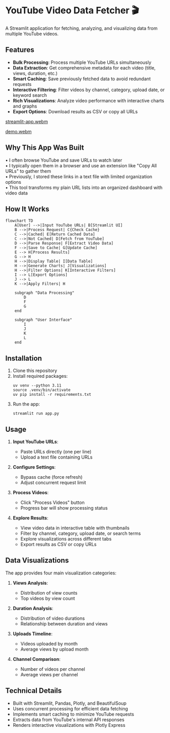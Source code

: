 # YouTube Video Data Fetcher 🎬

A Streamlit application for fetching, analyzing, and visualizing data from multiple YouTube videos.

## Features

- **Bulk Processing**: Process multiple YouTube URLs simultaneously
- **Data Extraction**: Get comprehensive metadata for each video (title, views, duration, etc.)
- **Smart Caching**: Save previously fetched data to avoid redundant requests
- **Interactive Filtering**: Filter videos by channel, category, upload date, or keyword search
- **Rich Visualizations**: Analyze video performance with interactive charts and graphs
- **Export Options**: Download results as CSV or copy all URLs

[streamlit-app.webm](https://github.com/user-attachments/assets/612229d0-45ec-4e36-ba9e-a0154a105e8a)

[demo.webm](https://github.com/user-attachments/assets/05f164c2-d73d-4d81-94df-b67c3b6dbbb7)

## Why This App Was Built

• I often browse YouTube and save URLs to watch later  
• I typically open them in a browser and use an extension like "Copy All URLs" to gather them  
• Previously, I stored these links in a text file with limited organization options  
• This tool transforms my plain URL lists into an organized dashboard with video data  

## How It Works

```mermaid
flowchart TD
    A[User] -->|Input YouTube URLs| B[Streamlit UI]
    B -->|Process Request| C{Check Cache}
    C -->|Cached| E[Return Cached Data]
    C -->|Not Cached| D[Fetch from YouTube]
    D -->|Parse Response| F[Extract Video Data]
    F -->|Save to Cache| G[Update Cache]
    E --> H[Process Results]
    G --> H
    H -->|Display Table| I[Data Table]
    H -->|Generate Charts| J[Visualizations]
    H -->|Filter Options| K[Interactive Filters]
    I --> L[Export Options]
    J --> L
    K -->|Apply Filters| H

    subgraph "Data Processing"
        D
        F
        G
    end

    subgraph "User Interface"
        I
        J
        K
        L
    end
```

## Installation

1. Clone this repository
2. Install required packages:
   ```
   uv venv --python 3.11
   source .venv/bin/activate
   uv pip install -r requirements.txt
   ```
3. Run the app:
   ```
   streamlit run app.py
   ```

## Usage

1. **Input YouTube URLs**:
   - Paste URLs directly (one per line)
   - Upload a text file containing URLs

2. **Configure Settings**:
   - Bypass cache (force refresh)
   - Adjust concurrent request limit

3. **Process Videos**:
   - Click "Process Videos" button
   - Progress bar will show processing status

4. **Explore Results**:
   - View video data in interactive table with thumbnails
   - Filter by channel, category, upload date, or search terms
   - Explore visualizations across different tabs
   - Export results as CSV or copy URLs

## Data Visualizations

The app provides four main visualization categories:

1. **Views Analysis**:
   - Distribution of view counts
   - Top videos by view count

2. **Duration Analysis**:
   - Distribution of video durations
   - Relationship between duration and views

3. **Uploads Timeline**:
   - Videos uploaded by month
   - Average views by upload month

4. **Channel Comparison**:
   - Number of videos per channel
   - Average views per channel

## Technical Details

- Built with Streamlit, Pandas, Plotly, and BeautifulSoup
- Uses concurrent processing for efficient data fetching
- Implements smart caching to minimize YouTube requests
- Extracts data from YouTube's internal API responses
- Renders interactive visualizations with Plotly Express
